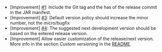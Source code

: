  * \[Improvement\] [#1](https://github.com/gseitz/sbt-release/issues/1): Include the Git tag and the has of the release commit in the JAR manifest.
 * \[Improvement\] [#3](https://github.com/gseitz/sbt-release/issues/3): Default version policy should increase the minor number, not the micro/bugfix
 * \[Improvement\] [#4](https://github.com/gseitz/sbt-release/issues/4): The suggested next development version should be based on the entered release version.
 * \[Improvement\] Allow easier customization of the release/next version. More info in the section *Custom versioning* in the [README](https://github.com/gseitz/sbt-release/blob/master/README.md).
